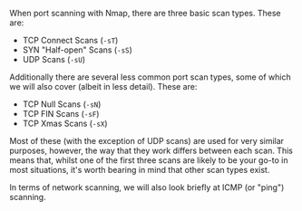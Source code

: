 
When port scanning with Nmap, there are three basic scan types. These are:

- TCP Connect Scans (`-sT`)
- SYN "Half-open" Scans (`-sS`)
- UDP Scans (`-sU`)

Additionally there are several less common port scan types, some of which we will also cover (albeit in less detail). These are:

- TCP Null Scans (`-sN`)
- TCP FIN Scans (`-sF`)
- TCP Xmas Scans (`-sX`)

Most of these (with the exception of UDP scans) are used for very similar purposes, however, the way that they work differs between each scan. This means that, whilst one of the first three scans are likely to be your go-to in most situations, it's worth bearing in mind that other scan types exist.

In terms of network scanning, we will also look briefly at ICMP (or "ping") scanning.


